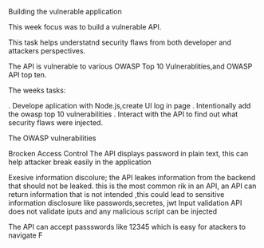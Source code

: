 Building the vulnerable application

This week focus was to build a vulnerable API.

This task helps understatnd security flaws from both developer and attackers perspectives.

The API is vulnerable to various OWASP Top 10 Vulnerablities,and OWASP API top ten.


The weeks tasks:

. Develope aplication with Node.js,create UI log in page
. Intentionally add the owasp top 10 vulnerabilities
. Interact with the API to find  out what security flaws were injected.

The OWASP vulnerabilities

Brocken Access Control
The API displays password in plain text, this can help attacker break easily in the application

Exesive information discolure;
the API leakes information from the backend that should not be leaked.
this is the most common rik in an API, an API can return information that is not intended ,this could lead to sensitive information disclosure like passwords,secretes, jwt
Input validation
API does not validate iputs and any malicious script can be injected

The API can accept passswords like 12345 which is easy for atackers to navigate
F







